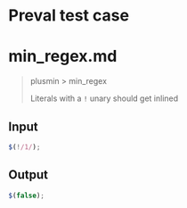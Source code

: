 # Preval test case

# min_regex.md

> plusmin > min_regex
>
> Literals with a `!` unary should get inlined

## Input

`````js filename=intro
$(!/1/);
`````

## Output

`````js filename=intro
$(false);
`````
